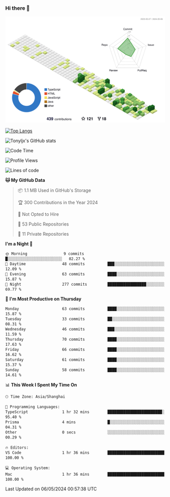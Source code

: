 ### Hi there 👋

![](./profile-3d-contrib/profile-green-animate.svg)

 

[![Top Langs](https://github-readme-stats.vercel.app/api/top-langs/?username=tonyljx)](https://github.com/anuraghazra/github-readme-stats)

![Tonyljx's GitHub stats](https://github-readme-stats.vercel.app/api?username=tonyljx&theme=default&show_icons=true)

 

<!--START_SECTION:waka-->
![Code Time](http://img.shields.io/badge/Code%20Time-346%20hrs%2042%20mins-blue)

![Profile Views](http://img.shields.io/badge/Profile%20Views-1-blue)

![Lines of code](https://img.shields.io/badge/From%20Hello%20World%20I%27ve%20Written-410.6%20thousand%20lines%20of%20code-blue)

**🐱 My GitHub Data** 

> 📦 1.1 MB Used in GitHub's Storage 
 > 
> 🏆 300 Contributions in the Year 2024
 > 
> 🚫 Not Opted to Hire
 > 
> 📜 53 Public Repositories 
 > 
> 🔑 11 Private Repositories 
 > 
**I'm a Night 🦉** 

```text
🌞 Morning                9 commits           █░░░░░░░░░░░░░░░░░░░░░░░░   02.27 % 
🌆 Daytime                48 commits          ███░░░░░░░░░░░░░░░░░░░░░░   12.09 % 
🌃 Evening                63 commits          ████░░░░░░░░░░░░░░░░░░░░░   15.87 % 
🌙 Night                  277 commits         █████████████████░░░░░░░░   69.77 % 
```
📅 **I'm Most Productive on Thursday** 

```text
Monday                   63 commits          ████░░░░░░░░░░░░░░░░░░░░░   15.87 % 
Tuesday                  33 commits          ██░░░░░░░░░░░░░░░░░░░░░░░   08.31 % 
Wednesday                46 commits          ███░░░░░░░░░░░░░░░░░░░░░░   11.59 % 
Thursday                 70 commits          ████░░░░░░░░░░░░░░░░░░░░░   17.63 % 
Friday                   66 commits          ████░░░░░░░░░░░░░░░░░░░░░   16.62 % 
Saturday                 61 commits          ████░░░░░░░░░░░░░░░░░░░░░   15.37 % 
Sunday                   58 commits          ████░░░░░░░░░░░░░░░░░░░░░   14.61 % 
```


📊 **This Week I Spent My Time On** 

```text
🕑︎ Time Zone: Asia/Shanghai

💬 Programming Languages: 
TypeScript               1 hr 32 mins        ████████████████████████░   95.40 % 
Prisma                   4 mins              █░░░░░░░░░░░░░░░░░░░░░░░░   04.31 % 
Other                    0 secs              ░░░░░░░░░░░░░░░░░░░░░░░░░   00.29 % 

🔥 Editors: 
VS Code                  1 hr 36 mins        █████████████████████████   100.00 % 

💻 Operating System: 
Mac                      1 hr 36 mins        █████████████████████████   100.00 % 
```


 Last Updated on 06/05/2024 00:57:38 UTC
<!--END_SECTION:waka-->
